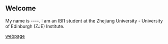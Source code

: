 ## Welcome 

My name is ----. 
I am an IBI1 student at the Zhejiang University - University of Edinburgh (ZJE) Institute.

[webpage](https://zje.zju.edu.cn/zje/main.htm) 
